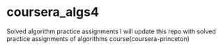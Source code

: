 # coursera_algs4
Solved algorithm practice assignments
I will update this repo with solved practice assignments of algorithms course(coursera-princeton)
